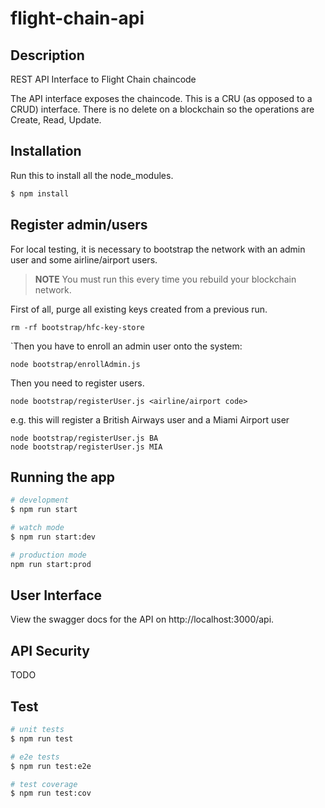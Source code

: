 # flight-chain-api

## Description

REST API Interface to Flight Chain chaincode

The API interface exposes the chaincode. This is a CRU (as opposed to a CRUD) interface. There is no delete on a
blockchain so the operations are Create, Read, Update.
 

## Installation

Run this to install all the node_modules.

```bash
$ npm install
```

## Register admin/users

For local testing, it is necessary to bootstrap the network with an admin user
and some airline/airport users.

> **NOTE** You must run this every time you rebuild your blockchain network.

First of all, purge all existing keys created from a previous run.

`rm -rf bootstrap/hfc-key-store`

`Then you have to enroll an admin user onto the system:

`node bootstrap/enrollAdmin.js`

Then you need to register users. 

`node bootstrap/registerUser.js <airline/airport code>`


e.g. this will register a British Airways user and a Miami Airport user

```
node bootstrap/registerUser.js BA
node bootstrap/registerUser.js MIA

```


## Running the app

```bash
# development
$ npm run start

# watch mode
$ npm run start:dev

# production mode
npm run start:prod
```

## User Interface

View the swagger docs for the API on http://localhost:3000/api.


## API Security

TODO


## Test

```bash
# unit tests
$ npm run test

# e2e tests
$ npm run test:e2e

# test coverage
$ npm run test:cov
```

